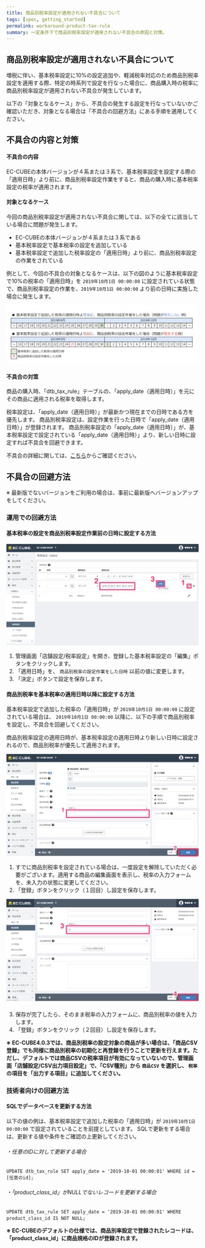 ```yaml
---
title: 商品別税率設定が適用されない不具合について
tags: [spec, getting_started]
permalink: workaround-product-tax-rule
summary: 一定条件下で商品別税率設定が適用されない不具合の原因と対策。
---
```


## 商品別税率設定が適用されない不具合について

増税に伴い、基本税率設定に10%の設定追加や、軽減税率対応のため商品別税率設定を適用する際、特定の時系列で設定を行なった場合に、商品購入時の税率に商品別税率設定が適用されない不具合が発生しています。

以下の「対象となるケース」から、不具合の発生する設定を行なっていないかご確認いただき、対象となる場合は「不具合の回避方法」にある手順を適用してください。

## 不具合の内容と対策

#### 不具合の内容

EC-CUBEの本体バージョンが４系または３系で、基本税率設定を設定する際の「適用日時」より前に、商品別税率設定作業をすると、商品の購入時に基本税率設定の税率が適用されます。

#### 対象となるケース

今回の商品別税率設定が適用されない不具合に関しては、以下の全てに該当している場合に問題が発生します。

- EC-CUBEの本体バージョンが４系または３系である
- 基本税率設定で基本税率の設定を追加している
- 基本税率設定で追加した税率設定の「適用日時」より前に、商品別税率設定の作業をされている

例として、今回の不具合の対象となるケースは、以下の図のように基本税率設定で10%の税率の「適用日時」を `2019年10月1日 00:00:00` に設定されている状態で、商品別税率設定の作業を、`2019年10月1日 00:00:00` より前の日時に実施した場合に発生します。

![](/images/tax_setting_time_series.png)

#### 不具合の対策

商品の購入時、「dtb_tax_rule」テーブルの、「apply_date（適用日時）」を元にその商品に適用される税率を取得します。

税率設定は、「apply_date（適用日時）」が最新かつ現在までの日時である方を優先します。
商品別税率設定は、設定作業を行った日時で「apply_date（適用日時）」が登録されます。
商品別税率設定の「apply_date（適用日時）」が、基本税率設定で設定されている「apply_date（適用日時）」より、新しい日時に設定すれば不具合を回避できます。

不具合の詳細に関しては、[こちら](https://github.com/EC-CUBE/ec-cube/issues/4330)からご確認ください。


## 不具合の回避方法

※ 最新版でないバージョンをご利用の場合は、事前に最新版へバージョンアップをしてください。


### 運用での回避方法

#### 基本税率の設定を商品別税率設定作業前の日時に設定する方法

![](/images/workaround-product-tax-rule_1.png)

1. 管理画面「店舗設定/税率設定」を開き、登録した基本税率設定の「編集」ボタンをクリックします。
1. 「適用日時」を、 `商品別税率の設定作業をした日時` 以前の値に変更します。
1. 「決定」ボタンで設定を保存します。

#### 商品別税率を基本税率の適用日時以降に設定する方法

基本税率設定で追加した税率の「適用日時」が `2019年10月1日 00:00:00` に設定されている場合は、 `2019年10月1日 00:00:00` 以降に、以下の手順で商品別税率を設定し、不具合を回避してください。

商品別税率設定の適用日時が、基本税率設定の適用日時より新しい日時に設定されるので、商品別税率が優先して適用されます。

![](/images/workaround-product-tax-rule_2.png)

1. すでに商品別税率を設定されている場合は、一度設定を解除していただく必要がございます。適用する商品の編集画面を表示し、税率の入力フォームを、未入力の状態に変更してください。
1. 「登録」ボタンをクリック（１回目）し設定を保存します。

![](/images/workaround-product-tax-rule_3.png)

3. 保存が完了したら、そのまま税率の入力フォームに、商品別税率の値を入力します。
1. 「登録」ボタンをクリック（２回目）し設定を保存します。

**※ EC-CUBE4.0.3では、商品別税率の設定対象の商品が多い場合は、「商品CSV登録」でも同様に商品別税率の初期化と再登録を行うことで更新を行えます。ただし、デフォルトでは商品CSVの税率項目が有効になっていないので、管理画面「店舗設定/CSV出力項目設定」で、「CSV種別」から `商品CSV` を選択し、 `税率` の項目を「出力する項目」に追加してください。**


### 技術者向けの回避方法

#### SQLでデータベースを更新する方法

以下の値の例は、基本税率設定で追加した税率の「適用日時」が `2019年10月1日 00:00:00` で設定されていることを前提としています。
SQLで更新をする場合は、更新する値や条件をご確認の上更新してください。

###### ・任意のIDに対して更新する場合

```UPDATE dtb_tax_rule SET apply_date = '2019-10-01 00:00:01' WHERE id = [任意のid];```

###### ・「product_class_id」がNULLでないレコードを更新する場合

```UPDATE dtb_tax_rule SET apply_date = '2019-10-01 00:00:01' WHERE product_class_id IS NOT NULL;```

**※ EC-CUBEのデフォルトの仕様では、商品別率設定で登録されたレコードは、「product_class_id」に商品規格のIDが登録されます。**
